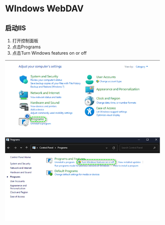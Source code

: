 # WIndows WebDAV

## 启动IIS

1. 打开控制面板
2. 点击Programs
3. 点击Turn Windows features on or off

![image-20240705085637727](./assets/image-20240705085637727.png)

![image-20240705085819582](./assets/image-20240705085819582.png)